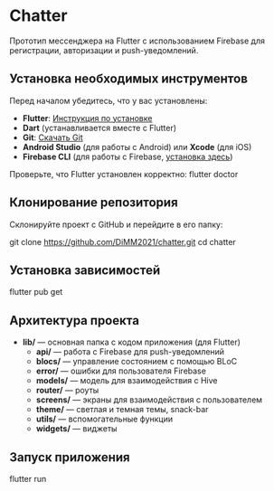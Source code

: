 # Chatter

Прототип мессенджера на Flutter с использованием Firebase для регистрации, авторизации и push-уведомлений.

## Установка необходимых инструментов

Перед началом убедитесь, что у вас установлены:

- **Flutter**: [Инструкция по установке](https://flutter.dev/docs/get-started/install)
- **Dart** (устанавливается вместе с Flutter)
- **Git**: [Скачать Git](https://git-scm.com/downloads)
- **Android Studio** (для работы с Android) или **Xcode** (для iOS)
- **Firebase CLI** (для работы с Firebase, [установка здесь](https://firebase.google.com/docs/cli))

Проверьте, что Flutter установлен корректно:
flutter doctor

## Клонирование репозитория

Склонируйте проект с GitHub и перейдите в его папку:

git clone https://github.com/DiMM2021/chatter.git
cd chatter

## Установка зависимостей
flutter pub get

## Архитектура проекта
- **lib/** — основная папка с кодом приложения (для Flutter)
  - **api/** — работа с Firebase для push-уведомлений
  - **blocs/** — управление состоянием с помощью BLoC
  - **error/** — ошибки для пользователя Firebase
  - **models/** — модель для взаимодействия с Hive
  - **router/** — роуты 
  - **screens/** — экраны для взаимодействия с пользователем 
  - **theme/** — светлая и темная темы, snack-bar
  - **utils/** — вспомогательные функции
  - **widgets/** — виджеты

## Запуск приложения
flutter run 


